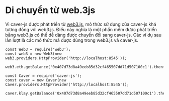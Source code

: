 # Di chuyển từ web.3js <a id="porting-from-web-3js"></a>

Vì caver-js được phát triển từ [web3.js](https://github.com/ethereum/web3.js/), mô thức sử dụng của caver-js khá tương đồng với web3.js. Điều này nghĩa là một phần mềm được phát triển bằng web3.js có thể dễ dàng được chuyển đổi sang caver-js. Các ví dụ sau lần lượt là các mô thức mã được dùng trong web3.js và caver-js.

```text
const Web3 = require('web3');
const web3 = new Web3(new web3.providers.HttpProvider('http://localhost:8545'));

web3.eth.getBalance('0x407d73d8a49eeb85d32cf465507dd71d507100c1').then(console.log)
```

```text
const Caver = require('caver-js');
const caver = new Caver(new Caver.providers.HttpProvider('http://localhost:8545'));

caver.klay.getBalance('0x407d73d8a49eeb85d32cf465507dd71d507100c1').then(console.log)
```
